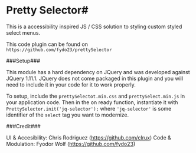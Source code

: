 # Pretty Selector#

This is a accessibility inspired JS / CSS solution to styling custom styled select menus.

This code plugin can be found on `https://github.com/fydo23/prettySelector`

###Setup###

This module has a hard dependency on JQuery and was developed against JQuery 1.11.1. JQuery does not come packaged in this plugin and you will need to include it in your code for it to work properly.

To setup, include the `prettySelectot.min.css` and `prettySelect.min.js` in your application code. Then in the on ready function, instantiate it with ` PrettySelector.init('jq-selector');` where `'jq-selector'` is some identifier of the `select` tag you want to modernize.

###Credit###

UI & Accesibility: Chris Rodriguez (https://github.com/clrux)
Code & Modulation: Fyodor Wolf (https://github.com/fydo23)